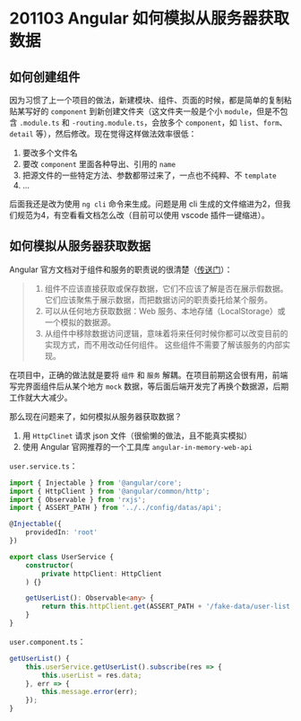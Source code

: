 # 201103 Angular 如何模拟从服务器获取数据

## 如何创建组件

因为习惯了上一个项目的做法，新建模块、组件、页面的时候，都是简单的复制粘贴某写好的 `component` 到新创建文件夹（这文件夹一般是个小 `module`，但是不包含 `.module.ts` 和 `-routing.module.ts`，会放多个 `component`，如 `list`、`form`、`detail` 等），然后修改。现在觉得这样做法效率很低：

1. 要改多个文件名
2. 要改 `component` 里面各种导出、引用的 `name`
3. 把源文件的一些特定方法、参数都带过来了，一点也不纯粹、不 `template`
4. ...

后面我还是改为使用 `ng cli` 命令来生成。问题是用 cli 生成的文件缩进为2，但我们规范为4，有空看看文档怎么改（目前可以使用 vscode 插件一键缩进）。

## 如何模拟从服务器获取数据

Angular 官方文档对于组件和服务的职责说的很清楚（[传送门](https://angular.cn/tutorial/toh-pt4)）：

> 1. 组件不应该直接获取或保存数据，它们不应该了解是否在展示假数据。 它们应该聚焦于展示数据，而把数据访问的职责委托给某个服务。
> 2. 可以从任何地方获取数据：Web 服务、本地存储（LocalStorage）或一个模拟的数据源。
> 3. 从组件中移除数据访问逻辑，意味着将来任何时候你都可以改变目前的实现方式，而不用改动任何组件。 这些组件不需要了解该服务的内部实现。

在项目中，正确的做法就是要将 `组件` 和 `服务` 解耦。在项目前期这会很有用，前端写完界面组件后从某个地方 `mock` 数据，等后面后端开发完了再换个数据源，后期工作就大大减少。

那么现在问题来了，如何模拟从服务器获取数据？

1. 用 `HttpClinet` 请求 json 文件（很偷懒的做法，且不能真实模拟）
2. 使用 Angular 官网推荐的一个工具库 `angular-in-memory-web-api`

`user.service.ts`：

```ts
import { Injectable } from '@angular/core';
import { HttpClient } from '@angular/common/http';
import { Observable } from 'rxjs';
import { ASSERT_PATH } from '../../config/datas/api';

@Injectable({
    providedIn: 'root'
})

export class UserService {
    constructor(
        private httpClient: HttpClient
    ) {}

    getUserList(): Observable<any> {
        return this.httpClient.get(ASSERT_PATH + '/fake-data/user-list.json');
    }
}
```

`user.component.ts`：

```ts
getUserList() {
    this.userService.getUserList().subscribe(res => {
        this.userList = res.data;
    }, err => {
        this.message.error(err);
    });
}
```
